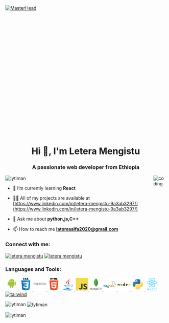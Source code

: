 <a href="/" style="display: flex; justify-content: center;">
  <img src="https://s3.us-east-1.amazonaws.com/asugv5-assets/archive/uploads/images/main/_featureLarge/FF-code-programing-700X467.jpg" align="center" height="400" width="1000" alt="MasterHead">
</a>
<h1 align="center">Hi 👋, I'm Letera Mengistu</h1>
<h3 align="center">A passionate web developer from Ethiopia</h3>
<img align="right" alt="coding" width="40" src="https://cdn.dribbble.com/users/2344027/screenshots/5568384/media/85edf020dad3fa2fa90c63753a8e4313.gif" />
<p align="left"> <img src="https://komarev.com/ghpvc/?username=lytiman&label=Profile%20views&color=0e75b6&style=flat" alt="lytiman" /> </p>

- 🌱 I’m currently learning **React**

- 👨‍💻 All of my projects are available at [https://www.linkedin.com/in/letera-mengistu-9a3ab3297/](https://www.linkedin.com/in/letera-mengistu-9a3ab3297/)

- 💬 Ask me about **python,js,C++**

- 📫 How to reach me **latomaalfa2020@gmail.com**

<h3 align="left">Connect with me:</h3>
<p align="left">
<a href="https://linkedin.com/in/letera mengistu" target="blank"><img align="center" src="https://raw.githubusercontent.com/rahuldkjain/github-profile-readme-generator/master/src/images/icons/Social/linked-in-alt.svg" alt="letera mengistu" height="30" width="40" /></a>
<a href="https://fb.com/letera mengistu" target="blank"><img align="center" src="https://raw.githubusercontent.com/rahuldkjain/github-profile-readme-generator/master/src/images/icons/Social/facebook.svg" alt="letera mengistu" height="30" width="40" /></a>
</p>

<h3 align="left">Languages and Tools:</h3>
<p align="left"> <a href="https://developer.android.com" target="_blank" rel="noreferrer"> <img src="https://raw.githubusercontent.com/devicons/devicon/master/icons/android/android-original-wordmark.svg" alt="android" width="40" height="40"/> </a> <a href="https://www.w3schools.com/css/" target="_blank" rel="noreferrer"> <img src="https://raw.githubusercontent.com/devicons/devicon/master/icons/css3/css3-original-wordmark.svg" alt="css3" width="40" height="40"/> </a> <a href="https://expressjs.com" target="_blank" rel="noreferrer"> <img src="https://raw.githubusercontent.com/devicons/devicon/master/icons/express/express-original-wordmark.svg" alt="express" width="40" height="40"/> </a> <a href="https://www.w3.org/html/" target="_blank" rel="noreferrer"> <img src="https://raw.githubusercontent.com/devicons/devicon/master/icons/html5/html5-original-wordmark.svg" alt="html5" width="40" height="40"/> </a> <a href="https://www.java.com" target="_blank" rel="noreferrer"> <img src="https://raw.githubusercontent.com/devicons/devicon/master/icons/java/java-original.svg" alt="java" width="40" height="40"/> </a> <a href="https://developer.mozilla.org/en-US/docs/Web/JavaScript" target="_blank" rel="noreferrer"> <img src="https://raw.githubusercontent.com/devicons/devicon/master/icons/javascript/javascript-original.svg" alt="javascript" width="40" height="40"/> </a> <a href="https://www.mongodb.com/" target="_blank" rel="noreferrer"> <img src="https://raw.githubusercontent.com/devicons/devicon/master/icons/mongodb/mongodb-original-wordmark.svg" alt="mongodb" width="40" height="40"/> </a> <a href="https://www.mysql.com/" target="_blank" rel="noreferrer"> <img src="https://raw.githubusercontent.com/devicons/devicon/master/icons/mysql/mysql-original-wordmark.svg" alt="mysql" width="40" height="40"/> </a> <a href="https://nodejs.org" target="_blank" rel="noreferrer"> <img src="https://raw.githubusercontent.com/devicons/devicon/master/icons/nodejs/nodejs-original-wordmark.svg" alt="nodejs" width="40" height="40"/> </a> <a href="https://www.python.org" target="_blank" rel="noreferrer"> <img src="https://raw.githubusercontent.com/devicons/devicon/master/icons/python/python-original.svg" alt="python" width="40" height="40"/> </a> <a href="https://reactjs.org/" target="_blank" rel="noreferrer"> <img src="https://raw.githubusercontent.com/devicons/devicon/master/icons/react/react-original-wordmark.svg" alt="react" width="40" height="40"/> </a> <a href="https://tailwindcss.com/" target="_blank" rel="noreferrer"> <img src="https://www.vectorlogo.zone/logos/tailwindcss/tailwindcss-icon.svg" alt="tailwind" width="40" height="40"/> </a> </p>

<p><img align="left" src="https://github-readme-stats.vercel.app/api/top-langs?username=lytiman&show_icons=true&locale=en&layout=compact" alt="lytiman" /></p>

<p>&nbsp;<img align="center" src="https://github-readme-stats.vercel.app/api?username=lytiman&show_icons=true&locale=en" alt="lytiman" /></p>

<p><img align="center" src="https://github-readme-streak-stats.herokuapp.com/?user=lytiman&" alt="lytiman" /></p>
